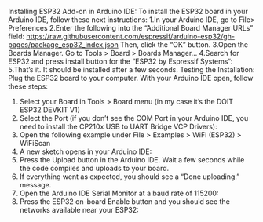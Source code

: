 Installing ESP32 Add-on in Arduino IDE:
To install the ESP32 board in your Arduino IDE, follow these next instructions:
1.In your Arduino IDE, go to File> Preferences
2.Enter the following into the “Additional Board Manager URLs” field:
https://raw.githubusercontent.com/espressif/arduino-esp32/gh-pages/package_esp32_index.json
Then, click the “OK” button.
3.Open the Boards Manager. Go to Tools > Board > Boards Manager…
4.Search for ESP32 and press install button for the “ESP32 by Espressif Systems“:
5.That’s it. It should be installed after a few seconds.
Testing the Installation:
Plug the ESP32 board to your computer. With your Arduino IDE open, follow these steps:
1. Select your Board in Tools > Board menu (in my case it’s the DOIT ESP32 DEVKIT V1)
2. Select the Port (if you don’t see the COM Port in your Arduino IDE, you need to install the CP210x USB to UART Bridge VCP Drivers):
3. Open the following example under File > Examples > WiFi (ESP32) > WiFiScan
4. A new sketch opens in your Arduino IDE:
5. Press the Upload button in the Arduino IDE. Wait a few seconds while the code compiles and uploads to your board.
6. If everything went as expected, you should see a “Done uploading.” message. 
7. Open the Arduino IDE Serial Monitor at a baud rate of 115200:
8. Press the ESP32 on-board Enable button and you should see the networks available near your ESP32:
